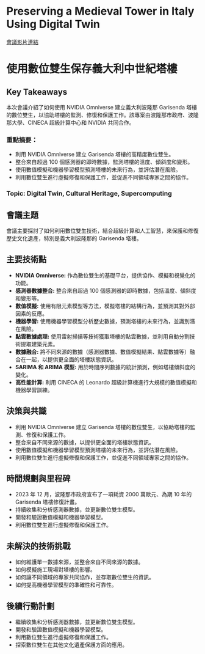 # Preserving a Medieval Tower in Italy Using Digital Twin
[會議影片連結](https://www.nvidia.com/gtc/session-catalog/?search=Preserving%20a%20Medieval%20Tower%20in%20Italy%20Using%20Digital%20Twin&tab.catalogallsessionstab=16566177511100015Kus#/session/1727969938661001VxST)
# 使用數位雙生保存義大利中世紀塔樓

## Key Takeaways
本次會議介紹了如何使用 NVIDIA Omniverse 建立義大利波隆那 Garisenda 塔樓的數位雙生，以協助塔樓的監測、修復和保護工作。該專案由波隆那市政府、波隆那大學、CINECA 超級計算中心和 NVIDIA 共同合作。
### 重點摘要：
*   利用 NVIDIA Omniverse 建立 Garisenda 塔樓的高精度數位雙生。
*   整合來自超過 100 個感測器的即時數據，監測塔樓的溫度、傾斜度和變形。
*   使用數值模擬和機器學習模型預測塔樓的未來行為，並評估潛在風險。
*   利用數位雙生進行虛擬修復和保護工作，並促進不同領域專家之間的協作。
### Topic: Digital Twin, Cultural Heritage, Supercomputing

## 會議主題
會議主要探討了如何利用數位雙生技術，結合超級計算和人工智慧，來保護和修復歷史文化遺產，特別是義大利波隆那的 Garisenda 塔樓。

## 主要技術點
*   **NVIDIA Omniverse:** 作為數位雙生的基礎平台，提供協作、模擬和視覺化的功能。
*   **感測器數據整合:** 整合來自超過 100 個感測器的即時數據，包括溫度、傾斜度和變形等。
*   **數值模擬:** 使用有限元素模型等方法，模擬塔樓的結構行為，並預測其對外部因素的反應。
*   **機器學習:** 使用機器學習模型分析歷史數據，預測塔樓的未來行為，並識別潛在風險。
*   **點雲數據處理:** 使用雷射掃描等技術獲取塔樓的點雲數據，並利用自動分割技術提取建築元素。
*   **數據融合:** 將不同來源的數據（感測器數據、數值模擬結果、點雲數據等）融合在一起，以提供更全面的塔樓狀態資訊。
*   **SARIMA 和 ARIMA 模型:** 用於時間序列數據的統計預測，例如塔樓傾斜度的變化。
*   **高性能計算:** 利用 CINECA 的 Leonardo 超級計算機進行大規模的數值模擬和機器學習訓練。

## 決策與共識
*   利用 NVIDIA Omniverse 建立 Garisenda 塔樓的數位雙生，以協助塔樓的監測、修復和保護工作。
*   整合來自不同來源的數據，以提供更全面的塔樓狀態資訊。
*   使用數值模擬和機器學習模型預測塔樓的未來行為，並評估潛在風險。
*   利用數位雙生進行虛擬修復和保護工作，並促進不同領域專家之間的協作。

## 時間規劃與里程碑
*   2023 年 12 月，波隆那市政府宣布了一項耗資 2000 萬歐元、為期 10 年的 Garisenda 塔樓修復計畫。
*   持續收集和分析感測器數據，並更新數位雙生模型。
*   開發和驗證數值模擬和機器學習模型。
*   利用數位雙生進行虛擬修復和保護工作。

## 未解決的技術挑戰
*   如何維護單一數據來源，並整合來自不同來源的數據。
*   如何模擬施工現場對塔樓的影響。
*   如何讓不同領域的專家共同協作，並存取數位雙生的資訊。
*   如何提高機器學習模型的準確性和可靠性。

## 後續行動計劃
*   繼續收集和分析感測器數據，並更新數位雙生模型。
*   開發和驗證數值模擬和機器學習模型。
*   利用數位雙生進行虛擬修復和保護工作。
*   探索數位雙生在其他文化遺產保護方面的應用。
